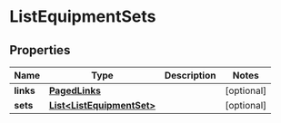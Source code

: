 

# ListEquipmentSets


## Properties

| Name | Type | Description | Notes |
|------------ | ------------- | ------------- | -------------|
|**links** | [**PagedLinks**](PagedLinks.md) |  |  [optional] |
|**sets** | [**List&lt;ListEquipmentSet&gt;**](ListEquipmentSet.md) |  |  [optional] |




